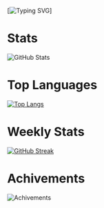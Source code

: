 [![Typing SVG](https://readme-typing-svg.demolab.com?font=Fira+Code&weight=300&size=40&duration=2500&pause=1000&width=300&height=70&lines=Kurai)]

# Stats
![GitHub Stats](https://github-readme-stats.vercel.app/api?username=Kumarion&show_icons=true&theme=transparent)

# Top Languages
[![Top Langs](https://github-readme-stats.vercel.app/api/top-langs/?username=Kumarion&layout=compact&theme=transparent)](https://github.com/anuraghazra/github-readme-stats)

# Weekly Stats
[![GitHub Streak](https://streak-stats.demolab.com?user=Kumarion&theme=tokyonight_duo&date_format=M%20j%5B%2C%20Y%5D&mode=weekly)](https://git.io/streak-stats)

# Achivements
![Achivements](https://metrics.lecoq.io/Kumarion?template=classic&base.header=0&base.activity=0&base.community=0&base.repositories=0&base.metadata=0&achievements=1&achievements.threshold=C&achievements.secrets=true&achievements.limit=0&config.timezone=US%2FNewYork)